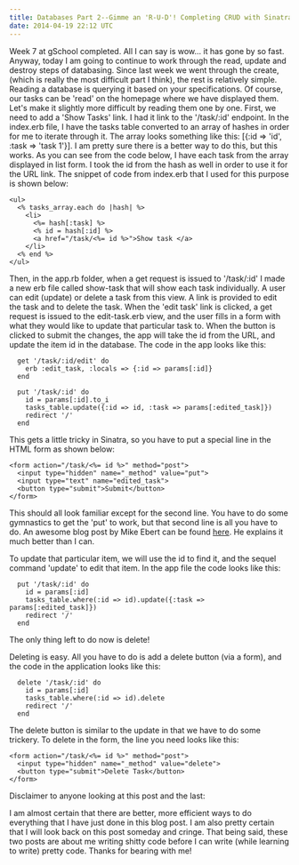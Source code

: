 ```yaml
---
title: Databases Part 2--Gimme an 'R-U-D'! Completing CRUD with Sinatra and Sequel
date: 2014-04-19 22:12 UTC
---
```



Week 7 at gSchool completed. All I can say is wow... it has gone by so fast. Anyway, today I am going to continue to work
through the read, update and destroy steps of databasing. Since last week we went through the create, (which is really the most
difficult part I think), the rest is relatively simple. Reading a database is querying it based on your
specifications. Of course, our tasks can be 'read' on the homepage where we have displayed them. Let's make it slightly more difficult
by reading them one by one. First, we need to add a 'Show Tasks' link. I had it link to the '/task/:id' endpoint. In the
 index.erb file, I have the tasks table converted to an array of hashes in order for me to iterate through it. The array
looks something like this: [{:id => 'id', :task => 'task 1'}]. I am pretty sure there is a better way to do this, but this works.
As you can see from the code below, I have each task from the array displayed in list form. I took the id from the hash
as well in order to use it for the URL link. The snippet of code from index.erb that I used for this purpose is shown below:


```
<ul>
  <% tasks_array.each do |hash| %>
    <li>
      <%= hash[:task] %>
      <% id = hash[:id] %>
      <a href="/task/<%= id %>">Show task </a>
    </li>
  <% end %>
</ul>
```

Then, in the app.rb folder, when a get request is issued to '/task/:id' I made a new erb file called show-task that will
show each task individually. A user can edit (update) or delete a task from this view. A link is provided to edit the task and
to delete the task. When the 'edit task' link is clicked, a get request is issued to the edit-task.erb view, and the user
fills in a form with what they would like to update that particular task to. When the button is clicked to submit the
changes, the app will take the id from the URL, and update the item id in the database. The code in the app looks like this:

```
  get '/task/:id/edit' do
    erb :edit_task, :locals => {:id => params[:id]}
  end
```
```
  put '/task/:id' do
    id = params[:id].to_i
    tasks_table.update({:id => id, :task => params[:edited_task]})
    redirect '/'
  end
```

This gets a little tricky in Sinatra, so you have to put a special line in the HTML form as shown below:

```
<form action="/task/<%= id %>" method="post">
  <input type="hidden" name="_method" value="put">
  <input type="text" name="edited_task">
  <button type="submit">Submit</button>
</form>
```

This should all look familiar except for the second line. You have to do some gymnastics to get the 'put' to work, but
that second line is all you have to do. An awesome blog post by Mike Ebert can be found [here](http://www.sinatrarb.com/intro.html "here").
He explains it much better than I can.

To update that particular item, we will use the id to find it, and the sequel command 'update' to edit that item. In the
app file the code looks like this:

```
  put '/task/:id' do
    id = params[:id]
    tasks_table.where(:id => id).update({:task => params[:edited_task]})
    redirect '/'
  end
```

The only thing left to do now is delete!

Deleting is easy. All you have to do is add a delete button (via a form), and the code in the application looks like this:

```
  delete '/task/:id' do
    id = params[:id]
    tasks_table.where(:id => id).delete
    redirect '/'
  end
```

The delete button is similar to the update in that we have to do some trickery. To delete in the form, the line you need
looks like this:

```
<form action="/task/<%= id %>" method="post">
  <input type="hidden" name="_method" value="delete">
  <button type="submit">Delete Task</button>
</form>
```

Disclaimer to anyone looking at this post and the last:

I am almost certain that there are better, more efficient ways to do everything that I have just done in this blog post.
I am also pretty certain that I will look back on this post someday and cringe. That being said, these two posts are
about me writing shitty code before I can write (while learning to write) pretty code. Thanks for bearing with me!


